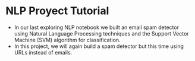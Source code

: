 # NLP Proyect Tutorial
- In our last exploring NLP notebook we built an email spam detector using Natural Language Processing techniques and the Support Vector Machine (SVM) algorithm for classification.
- In this project, we will again build a spam detector but this time using URLs instead of emails.
